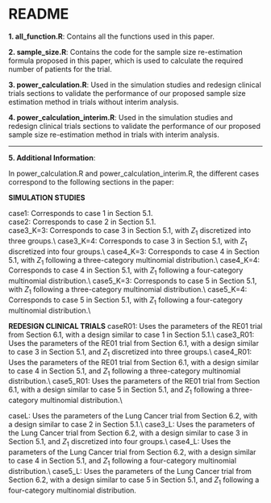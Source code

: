 # README #
**1. all_function.R**: Contains all the functions used in this paper.

**2. sample_size.R**: Contains the code for the sample size re-estimation formula proposed in this paper, which is used to calculate the required number of patients for the trial.

**3. power_calculation.R**: Used in the simulation studies and redesign clinical trials sections to validate the performance of our proposed sample size estimation method in trials without interim analysis.

**4. power_calculation_interim.R**: Used in the simulation studies and redesign clinical trials sections to validate the performance of our proposed sample size re-estimation method in trials with interim analysis.

---
**5. Additional Information**:

In power_calculation.R and power_calculation_interim.R, the different cases correspond to the following sections in the paper:

**SIMULATION STUDIES**

case1: Corresponds to case 1 in Section 5.1.<br>
case2: Corresponds to case 2 in Section 5.1.<br>
case3_K=3: Corresponds to case 3 in Section 5.1, with $Z_1$ discretized into three groups.\\
case3_K=4: Corresponds to case 3 in Section 5.1, with $Z_1$ discretized into four groups.\\
case4_K=3: Corresponds to case 4 in Section 5.1, with $Z_1$ following a three-category multinomial distribution.\\
case4_K=4: Corresponds to case 4 in Section 5.1, with $Z_1$ following a four-category multinomial distribution.\\
case5_K=3: Corresponds to case 5 in Section 5.1, with $Z_1$ following a three-category multinomial distribution.\\
case5_K=4: Corresponds to case 5 in Section 5.1, with $Z_1$ following a four-category multinomial distribution.\\

**REDESIGN CLINICAL TRIALS**
caseR01: Uses the parameters of the RE01 trial from Section 6.1, with a design similar to case 1 in Section 5.1.\\
case3_R01: Uses the parameters of the RE01 trial from Section 6.1, with a design similar to case 3 in Section 5.1, and $Z_1$ discretized into three groups.\\
case4_R01: Uses the parameters of the RE01 trial from Section 6.1, with a design similar to case 4 in Section 5.1, and $Z_1$ following a three-category multinomial distribution.\\
case5_R01: Uses the parameters of the RE01 trial from Section 6.1, with a design similar to case 5 in Section 5.1, and $Z_1$ following a three-category multinomial distribution.\\

caseL: Uses the parameters of the Lung Cancer trial from Section 6.2, with a design similar to case 2 in Section 5.1.\\
case3_L: Uses the parameters of the Lung Cancer trial from Section 6.2, with a design similar to case 3 in Section 5.1, and $Z_1$ discretized into four groups.\\
case4_L: Uses the parameters of the Lung Cancer trial from Section 6.2, with a design similar to case 4 in Section 5.1, and $Z_1$ following a four-category multinomial distribution.\\
case5_L: Uses the parameters of the Lung Cancer trial from Section 6.2, with a design similar to case 5 in Section 5.1, and $Z_1$ following a four-category multinomial distribution.
